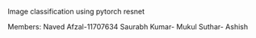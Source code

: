 Image classification using pytorch resnet 

Members:
Naved Afzal-11707634
Saurabh Kumar-
Mukul Suthar-
Ashish
